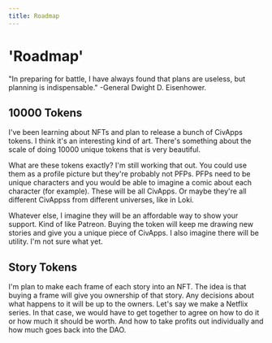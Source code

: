 ```yaml
---
title: Roadmap
---
```


# 'Roadmap'

"In preparing for battle, I have always found that plans are useless, but planning is indispensable." -General Dwight D. Eisenhower.

## 10000 Tokens

I've been learning about NFTs and plan to release a bunch of CivApps tokens. I think it's an interesting kind of art. There's something about the scale of doing 10000 unique tokens that is very beautiful.

What are these tokens exactly? I'm still working that out. You could use them as a profile picture but they're probably not PFPs. PFPs need to be unique characters and you would be able to imagine a comic about each character (for example). These will be all CivApps. Or maybe they're all different CivAppss from different universes, like in Loki.

Whatever else, I imagine they will be an affordable way to show your support. Kind of like Patreon. Buying the token will keep me drawing new stories and give you a unique piece of CivApps. I also imagine there will be utility. I'm not sure what yet.

## Story Tokens

I'm plan to make each frame of each story into an NFT. The idea is that buying a frame will give you ownership of that story. Any decisions about what happens to it will be up to the owners. Let's say we make a Netflix series. In that case, we would have to get together to agree on how to do it or how much it should be worth. And how to take profits out individually and how much goes back into the DAO.

